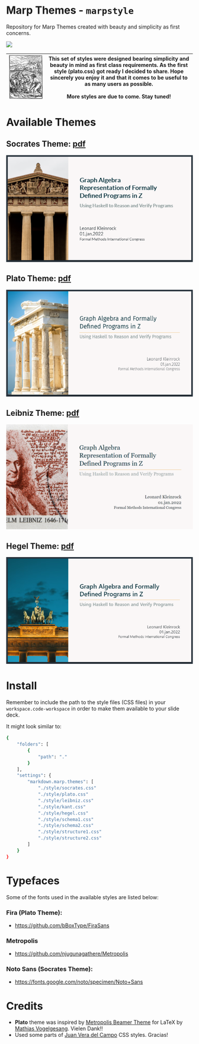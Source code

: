# Marp Themes - `marpstyle`

Repository for Marp Themes created with beauty and simplicity as first concerns.

![](https://camo.githubusercontent.com/83d3746e5881c1867665223424263d8e604df233d0a11aae0813e0414d433943/68747470733a2f2f696d672e736869656c64732e696f2f62616467652f6c6963656e73652d4d49542d626c75652e737667)


![](img/plow_man.gif) | This set of styles were designed bearing simplicity and beauty in mind as first class requirements. As the first style (plato.css) got ready I decided to share.  Hope sincerely you enjoy it and that it comes to be useful to as many users as possible. <br> <br>More styles are due to come. Stay tuned!  
---------|----------


# Available Themes

## Socrates Theme: [pdf](examples/example-socrates.pdf)
![Style: Plato](img/socrates01.png)<br>

## Plato Theme: [pdf](examples/example-plato.pdf)
![Style: Plato](img/plato01.png)<br>

## Leibniz Theme: [pdf](examples/example-leibniz.pdf)
![Style: Leibniz](img/leibniz01.png)<br>

## Hegel Theme: [pdf](examples/example-hegel.pdf)
![Style: Hegel](img/hegel01.png)<br>

# Install
Remember to include the path to the style files (CSS files) in your `workspace.code-workspace` in order to make them available to your slide deck.

It might look similar to:

```bash
{
	"folders": [
		{
			"path": "."
		}
	],
	"settings": {
		"markdown.marp.themes": [
			"./style/socrates.css"
			"./style/plato.css"
			"./style/leibniz.css"
			"./style/kant.css"
			"./style/hegel.css"
			"./style/schema1.css"
			"./style/schema2.css"
			"./style/structure1.css"
			"./style/structure2.css"
		]
	}
}
```

# Typefaces
Some of the fonts used in the available styles are listed below:

### Fira (Plato Theme):  
- https://github.com/bBoxType/FiraSans

### Metropolis
- https://github.com/njugunagathere/Metropolis

### Noto Sans (Socrates Theme):
- https://fonts.google.com/noto/specimen/Noto+Sans

# Credits

- **Plato** theme was inspired by [Metropolis Beamer Theme](https://github.com/matze/mtheme) for LaTeX by [Mathias Vogelgesang](https://github.com/matze/mtheme). Vielen Dank!!
- Used some parts of [Juan Vera del Campo](https://github.com/Juanvvc) CSS styles. Gracias!